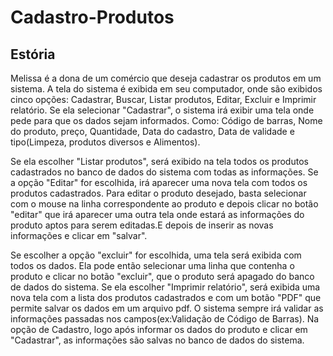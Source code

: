 # Cadastro-Produtos

## Estória

Melissa é a dona de um comércio que deseja cadastrar os produtos em um sistema. A tela do sistema é exibida em seu computador, onde são exibidos cinco opções: Cadastrar, Buscar,  Listar produtos, Editar, Excluir e Imprimir relatório.
Se ela selecionar "Cadastrar", o sistema irá exibir uma tela onde pede para que os dados sejam  informados. Como: Código de barras, Nome do produto, preço, Quantidade, Data do cadastro, Data de validade e tipo(Limpeza, produtos diversos e Alimentos).

Se ela escolher "Listar produtos", será exibido na tela todos os produtos cadastrados no banco de dados do sistema com todas as informações.
Se a opção "Editar" for escolhida, irá aparecer uma nova tela com todos os produtos cadastrados. Para editar o produto desejado, basta selecionar com o mouse na linha correspondente ao produto e depois clicar no botão "editar" que irá aparecer uma outra 
tela onde estará as informações do produto aptos para serem editadas.E depois de inserir as novas informações e clicar em "salvar".

Se escolher a opção "excluir" for escolhida, uma tela será exibida com todos os dados. Ela pode então selecionar uma linha que contenha o produto e clicar no botão "excluir", que o produto será apagado do banco de dados do sistema.
Se ela escolher "Imprimir relatório", será exibida uma nova tela com a lista dos produtos cadastrados e com um botão "PDF" que permite salvar os dados em um arquivo pdf.
O sistema sempre irá validar as informações passadas nos campos(ex:Validação de Código de Barras). Na opção de Cadastro, logo após informar os dados do produto e clicar em "Cadastrar", as informações são salvas no banco de dados do sistema.
